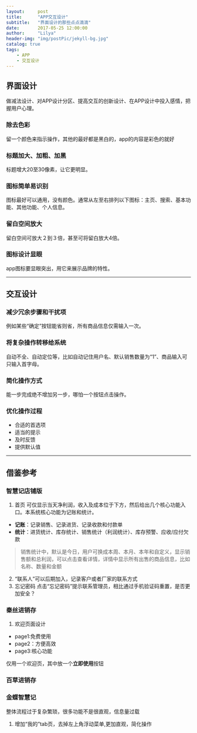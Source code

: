 ```yaml
---
layout:     post
title:      "APP交互设计"
subtitle:   "界面设计的那些点点滴滴"
date:       2017-05-25 12:00:00
author:     "Lilya"
header-img: "img/postPic/jekyll-bg.jpg"
catalog: true
tags:
    - APP
    - 交互设计
---
```


## 界面设计
做减法设计、对APP设计分区、提高交互的创新设计、在APP设计中投入感情，把握用户心理。

### 除去色彩
留一个颜色来指示操作，其他的最好都是黑白的，app的内容是彩色的就好
### 标题加大、加粗、加黑
标题增大20至30像素，让它更明显。
### 图标简单易识别
 图标最好可以通用，没有颜色。通常从左至右排列以下图标：主页、搜索、基本功能、其他功能、个人信息。
### 留白空间放大
 留白空间可放大２到３倍，甚至可将留白放大4倍。
### 图标设计显眼
app图标要显眼突出，用它来展示品牌的特性。

---


## 交互设计

### 减少冗余步骤和干扰项
例如某些“确定”按钮能省则省，所有商品信息仅需输入一次。
### 将复杂操作转移给系统
自动不全、自动定位等，比如自动记住用户名、默认销售数量为“1”、商品输入可只输入首字母。
### 简化操作方式
能一步完成绝不增加另一步，哪怕一个按钮点击操作。
### 优化操作过程
* 合适的首选项
* 适当的提示
* 及时反馈
* 提供默认值

--- 

## 借鉴参考
### 智慧记店铺版
1. 首页
可仅显示当天净利润，收入及成本位于下方，然后给出几个核心功能入口。本系统核心功能为记账和统计。<br>
* **记账**：记录销售、记录进货、记录收款和付款单
* **统计**：进货统计、库存统计、销售统计（利润统计）、库存预警、应收/应付欠款
>销售统计中，默认是今日，用户可换成本周、本月、本年和自定义，显示销售额和总利润，可以点击查看详情，详情中显示所有出售的商品信息，比如名称、数量和金额

2. “联系人”可以后期加入，记录客户或者厂家的联系方式    
3. 忘记密码
点击“忘记密码”提示联系管理员，相比通过手机验证码重置，是否更加安全？

### 秦丝进销存
1. 欢迎页面设计
* page1:免费使用
* page2：方便高效
* page3:核心功能

仅用一个欢迎页，其中放一个**立即使用**按钮

### 百草进销存
### 金蝶智慧记
整体流程过于复杂繁琐，很多功能不是很直观，信息量过载
1. 增加“我的”tab页，去掉左上角浮动菜单,更加直观，简化操作
